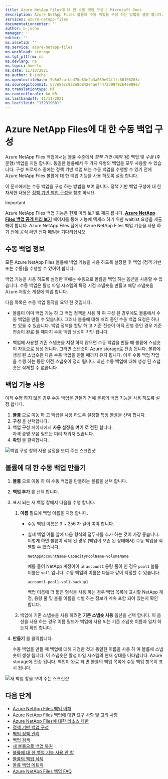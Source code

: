 ```yaml
---
title: Azure NetApp Files에 대 한 수동 백업 구성 | Microsoft Docs
description: Azure NetApp Files 볼륨의 수동 백업을 구성 하는 방법을 설명 합니다.
services: azure-netapp-files
documentationcenter: ''
author: b-juche
manager: ''
editor: ''
ms.assetid: ''
ms.service: azure-netapp-files
ms.workload: storage
ms.tgt_pltfrm: na
ms.devlang: na
ms.topic: how-to
ms.date: 11/10/2021
ms.author: b-juche
ms.openlocfilehash: 5b5d2cafbbd70e63e2b3a039e94f1fc66106203c
ms.sourcegitcommit: 677e8acc9a2e8b842e4aef4472599f9264e989e7
ms.translationtype: MT
ms.contentlocale: ko-KR
ms.lasthandoff: 11/11/2021
ms.locfileid: "132319601"
---
```

# <a name="configure-manual-backups-for-azure-netapp-files"></a>Azure NetApp Files에 대 한 수동 백업 구성 

Azure NetApp Files 백업에서는 볼륨 수준에서 *정책 기반* (예약 됨) 백업 및 *수동* (주문형) 백업을 지원 합니다. 동일한 볼륨에서 두 가지 유형의 백업을 모두 사용할 수 있습니다. 구성 프로세스 중에는 정책 기반 백업 또는 수동 백업을 수행할 수 있기 전에 Azure NetApp Files 볼륨에 대 한 백업 기능을 사용 하도록 설정 합니다. 

이 문서에서는 수동 백업을 구성 하는 방법을 보여 줍니다. 정책 기반 백업 구성에 대 한 자세한 내용은 [정책 기반 백업 구성](backup-configure-policy-based.md)을 참조 하세요.  

> [!IMPORTANT]
> Azure NetApp Files 백업 기능은 현재 미리 보기로 제공 됩니다. **[Azure NetApp Files 백업 공개 미리 보기](https://aka.ms/anfbackuppreviewsignup)** 페이지를 통해 기능에 액세스 하기 위한 waitlist 요청을 제출 해야 합니다. Azure NetApp Files 팀에서 Azure NetApp Files 백업 기능을 사용 하기 전에 공식 확인 전자 메일을 기다리십시오.

## <a name="about-manual-backups"></a>수동 백업 정보  

모든 Azure NetApp Files 볼륨에 백업 기능을 사용 하도록 설정한 후 백업 (정책 기반 또는 수동)을 수행할 수 있어야 합니다.   

백업 기능을 사용 하도록 설정한 후에는 수동으로 볼륨을 백업 하는 옵션을 사용할 수 있습니다. 수동 백업은 활성 파일 시스템의 특정 시점 스냅숏을 만들고 해당 스냅숏을 Azure 저장소 계정에 백업 합니다.

다음 목록은 수동 백업 동작을 요약 한 것입니다.  

* 볼륨이 이미 백업 가능 하 고 백업 정책을 사용 하 여 구성 된 경우에도 볼륨에서 수동 백업을 만들 수 있습니다.  그러나 볼륨에 대해 처리 중인 수동 백업 요청은 하나만 있을 수 있습니다. 백업 정책을 할당 하 고 기준 전송이 아직 진행 중인 경우 기준 전송이 완료 될 때까지 수동 백업 생성이 차단 됩니다.

* 백업에 사용할 기존 스냅숏을 지정 하지 않으면 수동 백업을 만들 때 볼륨에 스냅숏이 자동으로 생성 됩니다. 그러면 스냅숏이 Azure storage로 전송 됩니다. 볼륨에 생성 된 스냅숏은 다음 수동 백업을 만들 때까지 유지 됩니다. 이후 수동 백업 작업을 수행 하는 동안 이전 스냅숏이 정리 됩니다. 최신 수동 백업에 대해 생성 된 스냅숏은 삭제할 수 없습니다. 

## <a name="enable-backup-functionality"></a>백업 기능 사용

아직 수행 하지 않은 경우 수동 백업을 만들기 전에 볼륨의 백업 기능을 사용 하도록 설정 합니다. 

1. **볼륨** 으로 이동 하 고 백업을 사용 하도록 설정할 특정 볼륨을 선택 합니다.
2. **구성** 을 선택합니다.
3. 백업 구성 페이지에서 **사용** 설정을 **켜기** 로 전환 합니다.   
    자격 증명 모음 필드는 미리 채워져 있습니다. 
4. **확인** 을 클릭합니다.   

![백업 구성 창의 사용 설정을 보여 주는 스크린샷](../media/azure-netapp-files/backup-configure-enabled.png)

## <a name="create-a-manual-backup-for-a-volume"></a>볼륨에 대 한 수동 백업 만들기

1. **볼륨** 으로 이동 하 여 수동 백업을 만들려는 볼륨을 선택 합니다.
2. **백업 추가** 를 선택 합니다.
3. 표시 되는 새 백업 창에서 다음을 수행 합니다.   

    1. **이름** 필드에 백업 이름을 지정 합니다.   
    
        * 수동 백업 이름은 3 ~ 256 자 길이 여야 합니다.   
        * 실제 백업 이름 앞에 다음 형식의 접두사를 추가 하는 것이 가장 좋습니다. 이렇게 하면 볼륨이 삭제 된 경우 (백업이 보존 된 상태에서) 수동 백업을 식별할 수 있습니다.   

            `NetAppAccountName-CapacityPoolName-VolumeName`   

            예를 들어 NetApp 계정이이 고 `account1` 용량 풀이 인 경우 `pool1` 볼륨 이름은 `vol1` 입니다. 수동 백업의 이름은 다음과 같이 지정할 수 있습니다.    

            `account1-pool1-vol1-backup1`   

            백업 이름에 더 짧은 형식을 사용 하는 경우 백업 목록에 표시할 NetApp 계정, 용량 풀 및 볼륨 이름을 식별 하는 정보가 계속 포함 되어 있는지 확인 합니다.
            
    2. 백업에 기존 스냅숏을 사용 하려면 **기존 스냅숏 사용** 옵션을 선택 합니다.  이 옵션을 사용 하는 경우 이름 필드가 백업에 사용 되는 기존 스냅숏 이름과 일치 하는지 확인 합니다. 

4. **만들기** 를 클릭합니다. 

    수동 백업을 만들 때 백업에 대해 지정한 것과 동일한 이름을 사용 하 여 볼륨에 스냅숏이 생성 됩니다. 이 스냅숏은 활성 파일 시스템의 현재 상태를 나타냅니다. Azure storage에 전송 됩니다. 백업이 완료 되 면 볼륨의 백업 목록에 수동 백업 항목이 표시 됩니다.

![새 백업 창을 보여 주는 스크린샷](../media/azure-netapp-files/backup-new.png)


## <a name="next-steps"></a>다음 단계  

* [Azure NetApp Files 백업 이해](backup-introduction.md)
* [Azure NetApp Files 백업에 대한 요구 사항 및 고려 사항](backup-requirements-considerations.md)
* [Azure NetApp Files에 대한 리소스 제한](azure-netapp-files-resource-limits.md)
* [정책 기반 백업 구성](backup-configure-policy-based.md)
* [백업 정책 관리](backup-manage-policies.md)
* [백업 검색](backup-search.md)
* [새 볼륨으로 백업 복원](backup-restore-new-volume.md)
* [볼륨에 대 한 백업 기능 사용 안 함](backup-disable.md)
* [볼륨의 백업 삭제](backup-delete.md)
* [볼륨 백업 메트릭](azure-netapp-files-metrics.md#volume-backup-metrics)
* [Azure NetApp Files 백업 FAQ](faq-backup.md)


